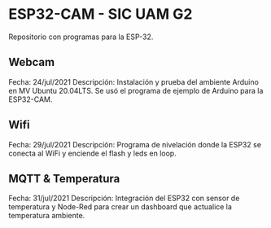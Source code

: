 # ESP32-CAM - SIC UAM G2
Repositorio con programas para la ESP-32.

## Webcam
Fecha: 24/jul/2021
Descripción: Instalación y prueba del ambiente Arduino en MV Ubuntu 20.04LTS. Se usó el programa de ejemplo de Arduino para la ESP32-CAM.

## Wifi
Fecha: 29/jul/2021
Descripción: Programa de nivelación donde la ESP32 se conecta al WiFi y enciende el flash y leds en loop.

## MQTT & Temperatura
Fecha: 31/jul/2021
Descripción: Integración del ESP32 con sensor de temperatura y Node-Red para crear un dashboard que actualice la temperatura ambiente.
